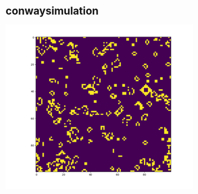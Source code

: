 # conwaysimulation


![image of conway's game of life](https://github.com/rosiearasa/conwaysimulation/blob/main/simulating%20life.PNG "simulating life")
